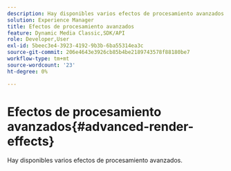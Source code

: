 ```yaml
---
description: Hay disponibles varios efectos de procesamiento avanzados.
solution: Experience Manager
title: Efectos de procesamiento avanzados
feature: Dynamic Media Classic,SDK/API
role: Developer,User
exl-id: 5beec3e4-3923-4192-9b3b-6ba55314ea3c
source-git-commit: 206e4643e3926cb85b4be2189743578f88180be7
workflow-type: tm+mt
source-wordcount: '23'
ht-degree: 0%

---
```


# Efectos de procesamiento avanzados{#advanced-render-effects}

Hay disponibles varios efectos de procesamiento avanzados.
